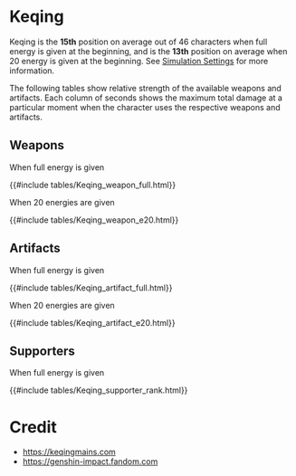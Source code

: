 # Keqing

Keqing is the **15th** position on average out of 46
characters when full energy is given at the beginning, and is the
**13th** position on average when 20 energy is given at the
beginning. See [Simulation Settings](./simulation_settings.md) for more
information.

The following tables show relative strength of the available weapons and
artifacts. Each column of seconds shows the maximum total damage at a
particular moment when the character uses the respective weapons and
artifacts.

## Weapons

When full energy is given

{{#include tables/Keqing_weapon_full.html}}

When 20 energies are given

{{#include tables/Keqing_weapon_e20.html}}

## Artifacts

When full energy is given

{{#include tables/Keqing_artifact_full.html}}

When 20 energies are given

{{#include tables/Keqing_artifact_e20.html}}

## Supporters

When full energy is given

{{#include tables/Keqing_supporter_rank.html}}

# Credit

- <https://keqingmains.com>
- <https://genshin-impact.fandom.com>
